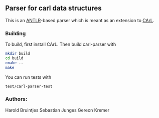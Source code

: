 Parser for carl data structures
--------------------------------------

This is an [ANTLR](http://www.antlr.org)-based parser which is meant as an extension to [CArL](https://github.com/smtrat/carl).

### Building

To build, first install CArL. Then build carl-parser with

```bash
mkdir build
cd build
cmake .. 
make
```

You can run tests with

```bash
test/carl-parser-test
```

### Authors:

Harold Bruintjes
Sebastian Junges
Gereon Kremer
